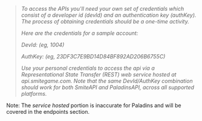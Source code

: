 > *To access the APIs you'll need your own set of credentials which consist of a developer id (devId) and an authentication key (authKey).  The process of obtaining credentials should be a one-time activity.*
>
> *Here are the credentials for a sample account:*
>
> *DevId: 		(eg, 1004)*
>
> *AuthKey: 		(eg, 23DF3C7E9BD14D84BF892AD206B6755C)*
>
> *Use your personal credentials to access the api via a Representational State Transfer (REST) web service hosted at api.smitegame.com. Note that the same DevId/AuthKey combination should work for both SmiteAPI and PaladinsAPI, across all supported platforms.*

Note: The *service hosted* portion is inaccurate for Paladins and will be covered in the endpoints section.
